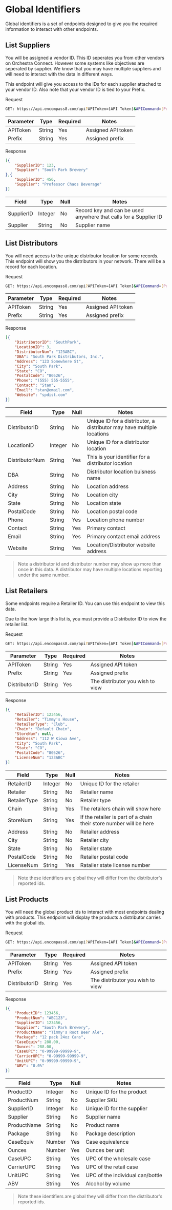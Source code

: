 # Global Identifiers
Global identifiers is a set of endpoints designed to give you the required information to interact with other endpoints.

## List Suppliers
You will be assigned a vendor ID. This ID seperates you from other vendors on Orchestra Connect. However some systems like objectives are seperated by supplier. We know that you may have multiple suppliers and will need to interact with the data in different ways.

This endpoint will give you access to the IDs for each supplier attached to your vendor ID. Also note that your vendor ID is tied to your Prefix.

Request
```sh
GET: https://api.encompass8.com/api?APIToken=[API Token]&APICommand=[Prefix]_ListSuppliers&EncompassID=DSDLink
```

| Parameter | Type | Required | Notes |
| --- | --- | --- | --- |
| APIToken | String | Yes | Assigned API token |
| Prefix | String | Yes | Assigned prefix |

Response
```json
[{
    "SupplierID": 123,
    "Supplier": "South Park Brewery"
},{
    "SupplierID": 456,
    "Supplier": "Professor Chaos Beverage"
}]
```

| Field | Type | Null | Notes |
| --- | --- | --- | --- |
| SupplierID | Integer | No | Record key and can be used anywhere that calls for a Supplier ID |
| Supplier | String | No | Supplier name |

## List Distributors
You will need access to the unique distributor location for some records. This endpoint will show you the distributors in your network. There will be a record for each location.

Request
```sh
GET: https://api.encompass8.com/api?APIToken=[API Token]&APICommand=[Prefix]_ListDistributors&EncompassID=DSDLink
```

| Parameter | Type | Required | Notes |
| --- | --- | --- | --- |
| APIToken | String | Yes | Assigned API token |
| Prefix | String | Yes | Assigned prefix |

Response
```json
[{
    "DistributorID": "SouthPark",
    "LocationID": 3,
    "DistributorNum": "123ABC",
    "DBA": "South Park Distributors, Inc.",
    "Address": "123 Somewhere St",
    "City": "South Park",
    "State": "CO",
    "PostalCode": "80526",
    "Phone": "(555) 555-5555",
    "Contact": "Stan",
    "Email": "stan@email.com",
    "Website": "spdist.com"
}]
```

| Field | Type | Null | Notes |
| --- | --- | --- | --- |
| DistributorID | String | No | Unique ID for a distributor, a distributor may have multiple locations |
| LocationID | Integer | No | Unique ID for a distributor location |
| DistributorNum | String | Yes | This is your identifier for a distributor location |
| DBA | String | No | Distributor location buisness name |
| Address | String | No | Location address |
| City | String | No | Location city |
| State | String | No | Location state |
| PostalCode | String | No | Location postal code |
| Phone | String | Yes | Location phone number |
| Contact | String | Yes | Primary contact |
| Email | String | Yes | Primary contact email address |
| Website | String | Yes | Location/Distributor website address |

> Note a distributor id and distributor number may show up more than once in this data. A distributor may have multiple locations reporting under the same number.

## List Retailers
Some endpoints require a Retailer ID. You can use this endpoint to view this data.

Due to the how large this list is, you must provide a Distributor ID to view the retailer list.

Request
```sh
GET: https://api.encompass8.com/api?APIToken=[API Token]&APICommand=[Prefix]_ListRetailers&EncompassID=DSDLink&DistributorID=[Distributor ID]
```

| Parameter | Type | Required | Notes |
| --- | --- | --- | --- |
| APIToken | String | Yes | Assigned API token |
| Prefix | String | Yes | Assigned prefix |
| DistributorID | String | Yes | The distributor you wish to view |

Response
```json
[{
    "RetailerID": 123456,
    "Retailer": "Timmy's House",
    "RetailerType": "Club",
    "Chain": "Default Chain",
    "StoreNum": null,
    "Address": "112 W Kiowa Ave",
    "City": "South Park",
    "State": "CO",
    "PostalCode": "80526",
    "LicenseNum": "123ABC"
}]
```

| Field | Type | Null | Notes |
| --- | --- | --- | --- |
| RetailerID | Integer | No | Unique ID for the retailer |
| Retailer | String | No | Retailer name |
| RetailerType | String | No | Retailer type |
| Chain | String | Yes | The retailers chain will show here |
| StoreNum | String | Yes | If the retailer is part of a chain their store number will be here |
| Address | String | No | Retailer address |
| City | String | No | Retailer city |
| State | String | No | Retailer state |
| PostalCode | String | No | Retailer postal code |
| LicenseNum | String | Yes | Ratailer state license number |

> Note these identifiers are global they will differ from the distributor's reported ids.

## List Products
You will need the global product ids to interact with most endpoints dealing with products. This endpoint will display the products a distributor carries with the global ids.

Request
```sh
GET: https://api.encompass8.com/api?APIToken=[API Token]&APICommand=[Prefix]_ListGlobalProducts&EncompassID=DSDLink&DistributorID=[Distributor ID]
```

| Parameter | Type | Required | Notes |
| --- | --- | --- | --- |
| APIToken | String | Yes | Assigned API token |
| Prefix | String | Yes | Assigned prefix |
| DistributorID | String | Yes | The distributor you wish to view |

Response
```json
[{
    "ProductID": 123456,
    "ProductNum": "ABC123",
    "SupplierID": 123456,
    "Supplier": "South Park Brewery",
    "ProductName": "Timmy's Root Beer Ale",
    "Package": "12 pack 24oz Cans",
    "CaseEquiv": 288.00,
    "Ounces": 288.00,
    "CaseUPC": "0-99999-99999-9",
    "CarrierUPC": "0-99999-99999-9",
    "UnitUPC": "0-99999-99999-9",
    "ABV": "0.0%"
}]
```

| Field | Type | Null | Notes |
| --- | --- | --- | --- |
| ProductID | Integer | No | Unique ID for the product |
| ProductNum | String | No | Supplier SKU |
| SupplierID | Integer | No | Unique ID for the supplier |
| Supplier | String | No | Supplier name |
| ProductName | String | No | Product name |
| Package | String | No | Package description |
| CaseEquiv | Number | Yes | Case equivalence |
| Ounces | Number | Yes | Ounces ber unit |
| CaseUPC | String | Yes | UPC of the wholesale case |
| CarrierUPC | String | Yes | UPC of the retail case |
| UnitUPC | String | Yes | UPC of the individual can/bottle |
| ABV | String | Yes | Alcohol by volume |

> Note these identifiers are global they will differ from the distributor's reported ids.
